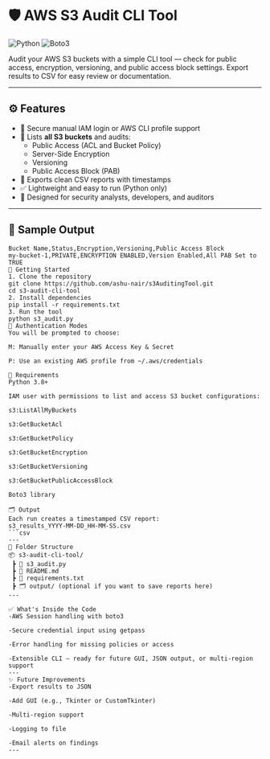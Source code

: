 # 🛡️ AWS S3 Audit CLI Tool

![Python](https://img.shields.io/badge/Python-3.8%2B-blue?logo=python)
![Boto3](https://img.shields.io/badge/Boto3-AWS-yellow?logo=amazon-aws)

Audit your AWS S3 buckets with a simple CLI tool — check for public access, encryption, versioning, and public access block settings. Export results to CSV for easy review or documentation.

---

## ⚙️ Features

- 🔐 Secure manual IAM login or AWS CLI profile support
- 📂 Lists **all S3 buckets** and audits:
  - Public Access (ACL and Bucket Policy)
  - Server-Side Encryption
  - Versioning
  - Public Access Block (PAB)
- 🧾 Exports clean CSV reports with timestamps
- ✅ Lightweight and easy to run (Python only)
- 🧠 Designed for security analysts, developers, and auditors

---

## 📸 Sample Output

```csv
Bucket Name,Status,Encryption,Versioning,Public Access Block
my-bucket-1,PRIVATE,ENCRYPTION ENABLED,Version Enabled,All PAB Set to TRUE
🚀 Getting Started
1. Clone the repository
git clone https://github.com/ashu-nair/s3AuditingTool.git
cd s3-audit-cli-tool
2. Install dependencies
pip install -r requirements.txt
3. Run the tool
python s3_audit.py
🔐 Authentication Modes
You will be prompted to choose:

M: Manually enter your AWS Access Key & Secret

P: Use an existing AWS profile from ~/.aws/credentials

📝 Requirements
Python 3.8+

IAM user with permissions to list and access S3 bucket configurations:

s3:ListAllMyBuckets

s3:GetBucketAcl

s3:GetBucketPolicy

s3:GetBucketEncryption

s3:GetBucketVersioning

s3:GetBucketPublicAccessBlock

Boto3 library

🗂️ Output
Each run creates a timestamped CSV report:
s3_results_YYYY-MM-DD_HH-MM-SS.csv
```csv
---
🔧 Folder Structure
📦 s3-audit-cli-tool/
 ┣ 📜 s3_audit.py
 ┣ 📄 README.md
 ┣ 📄 requirements.txt
 ┣ 🗂️ output/ (optional if you want to save reports here)
---

✅ What's Inside the Code
-AWS Session handling with boto3

-Secure credential input using getpass

-Error handling for missing policies or access

-Extensible CLI — ready for future GUI, JSON output, or multi-region support
---
✨ Future Improvements
-Export results to JSON

-Add GUI (e.g., Tkinter or CustomTkinter)

-Multi-region support

-Logging to file

-Email alerts on findings
---